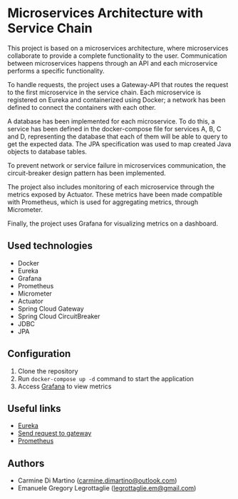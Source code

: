 # Microservices Architecture with Service Chain

This project is based on a microservices architecture, where microservices collaborate to provide a complete functionality to the user. Communication between microservices happens through an API and each microservice performs a specific functionality.

To handle requests, the project uses a Gateway-API that routes the request to the first microservice in the service chain. Each microservice is registered on Eureka and containerized using Docker; a network has been defined to connect the containers with each other.

A database has been implemented for each microservice. To do this, a service has been defined in the docker-compose file for services A, B, C and D, representing the database that each of them will be able to query to get the expected data.
The JPA specification was used to map created Java objects to database tables.

To prevent network or service failure in microservices communication, the circuit-breaker design pattern has been implemented.

The project also includes monitoring of each microservice through the metrics exposed by Actuator. These metrics have been made compatible with Prometheus, which is used for aggregating metrics, through Micrometer.

Finally, the project uses Grafana for visualizing metrics on a dashboard.

## Used technologies

- Docker
- Eureka
- Grafana
- Prometheus
- Micrometer
- Actuator
- Spring Cloud Gateway
- Spring Cloud CircuitBreaker
- JDBC
- JPA


## Configuration

1. Clone the repository
2. Run `docker-compose up -d` command to start the application
3. Access [Grafana](http://localhost:3000) to view metrics

## Useful links

- [Eureka](http://localhost:8761)
- [Send request to gateway](http://localhost:8080/serviceA/getIBM)
- [Prometheus](http://localhost:9090/)

## Authors

- Carmine Di Martino (carmine.dimartino@outlook.com)
- Emanuele Gregory Legrottaglie (legrottaglie.em@gmail.com)
